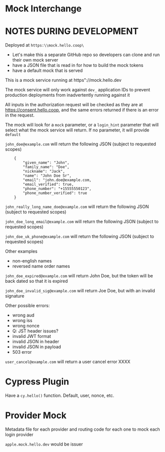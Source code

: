 # Mock Interchange

# NOTES DURING DEVELOPMENT

Deployed at `https:\\mock.hello.coop\`

- Let's make this a separate GitHub repo so developers can clone and run their own mock server
- have a JSON file that is read in for how to build the mock tokens
- have a default mock that is served


This is a mock service running at https"://mock.hello.dev

The mock service will only work against `dev_` application IDs to prevent production deployments from inadvertently running against it

All inputs in the authorization request will be checked as they are at https://consent.hello.coop, and the same errors returned if there is an error in the request.

The mock will look for a `mock` parameter, or a `login_hint` parameter that will select what the mock service will return. If no parameter, it will provide `default`


`john_doe@example.com` will return the following JSON (subject to requested scopes)

        {
            "given_name": "John",
            "family_name": "Doe",
            "nickname": "Jack",
            "name": "John Doe Sr",
            "email": "john.doe@example.com,
            "email_verified": true,
            "phone_number": "+15555550123",
            "phone_number_verified": true
        }


`john_really_long_name_doe@example.com` will return the following JSON (subject to requested scopes)

`john_doe_long_email@example.com` will return the following JSON (subject to requested scopes)

`john_doe_uk_phone@example.com` will return the following JSON (subject to requested scopes)

Other examples
- non-english names
- reversed name order names


`john_doe_expired@example.com` will return John Doe, but the token will be back dated so that it is expired

`john_doe_invalid_sig@example.com` will return Joe Doe, but with an invalid signature

Other possible errors:

- wrong aud
- wrong iss
- wrong nonce
- Q: JST header issues?
- invalid JWT format
- invalid JSON in header
- invalid JSON in payload
- 503 error

`user_cancel@example.com` will return a user cancel error XXXX

# Cypress Plugin

Have a `cy.hello()` function. Default, user, nonce, etc. 

# Provider Mock

Metadata file for each provider and routing code for each one to mock each login provider

`apple.mock.hello.dev` would be issuer

